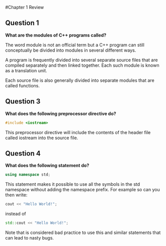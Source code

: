 #Chapter 1 Review  

## Question 1  
**What are the modules of C++ programs called?**  

The word module is not an official term but a C++ program can still conceptually be divided into modules in several different ways.  

A program is frequently divided into several separate source files that are compiled separately and then linked together. Each such module is known as a translation unit.  

Each source file is also generally divided into separate modules that are called functions.  

## Question 3  
**What does the following preprocessor directive do?**  

```cpp
#include <iostream>
```
This preprocessor directive will include the contents of the header file called iostream into the source file.  

## Question 4  
**What does the following statement do?**  

```cpp
using namespace std;
```
This statement makes it possible to use all the symbols in the std namespace without adding the namespace prefix. For example so can you then write:  

```cpp
cout << "Hello World!";
```
instead of  
```cpp
std::cout << "Hello World!";
```
Note that is considered bad practice to use this and similar statements that can lead to nasty bugs.   
